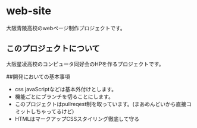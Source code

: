 # web-site  
大阪青陵高校のwebページ制作プロジェクトです。
## このプロジェクトについて  
 大阪星凌高校のコンピュータ同好会のHPを作るプロジェクトです。  
 
##開発においての基本事項
- css javaScriptなどは基本外付けとします。
- 機能ごとにブランチを切ることにします。
- このプロジェクトはpullreqest制を取っています。(まあめんどいから直接コミットしちゃってるけど)
- HTMLはマークアップCSSスタイリング徹底して守る
